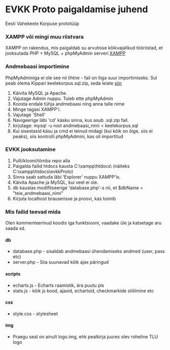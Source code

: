 # EVKK Proto paigaldamise juhend
Eesti Vahekeele Korpuse prototüüp

### XAMPP või mingi muu riistvara

XAMPP on rakendus, mis paigaldab su arvutisse kõikvajalikud tööriistad, et jooksutada PHP + MySQL + phpMyAdmin serveri
[XAMPP](https://www.apachefriends.org/index.html)

### Andmebaasi importimine

PhpMyAdminiga ei ole see nii lihtne - fail on liiga suur importimiseks.
Sul peab olema Kippari keelekorpus.sql.zip, seda leiate [siin](http://www.tlu.ee/~jaagup/andmed/keel/korpus/)

1. Käivita MySQL ja Apache.
2. Vajutage Admin nuppu. Tuleb ette phpMyAdmin
3. Koosta endale tühja andmebaasi ning anna talle nime
4. Minge tagasi XAMPP'i.
5. Vajutage 'Shell'
6. Navigeerige läbi 'cd' käsku sinna, kus asub .sql.zip fail.
7. kirjutage: mysql -u root andmebaasi_nimi < keelekorpus.sql
8. Kui sisestasid käsu ja cmd ei teinud midagi (kui kõik on õige, siis ei peaks), siis kontrolli phpMyAdmini, kas oli importitud

### EVKK jooksutamine

1. Pulli/klooni/tõmba repo alla
2. Paigalda failid htdocs kausta C:\xampp\htdocs\ (näiteks C:\xampp\htdocs\evkkProto)
3. Sinna saab sattuda läbi 'Explorer' nuppu XAMPP'is.
4. Käivita Apache ja MySQL, kui veel ei ole.
5. db kaustas modifitseerige 'database.php'-s nii, et $dbName = "teie_andmebaasi_nimi"
6. Kirjuta localhost brauserisse ja proovi, kas toimib

### Mis failid teevad mida

Olen kommenteerinud koodis iga funktsiooni, vaadake üle ja katsetage aru saada xd.

#### db
- database.php - sisaldab andmebaasi ühendamiseks andmed (user, pass etc)
- server.php - Siia suunavad kõik ajax päringud

#### scripts
- echarts.js - Echarts raamistik, ära puutu pls
- stats.js - kõik js kood, ajaxid, echartsid, checkmarkide stiilimine etc

#### css
- style.css - stylesheet

#### img
- Praegu seal on ainult logo.img, ehk pealkirja juures olev roheline TLU logo


